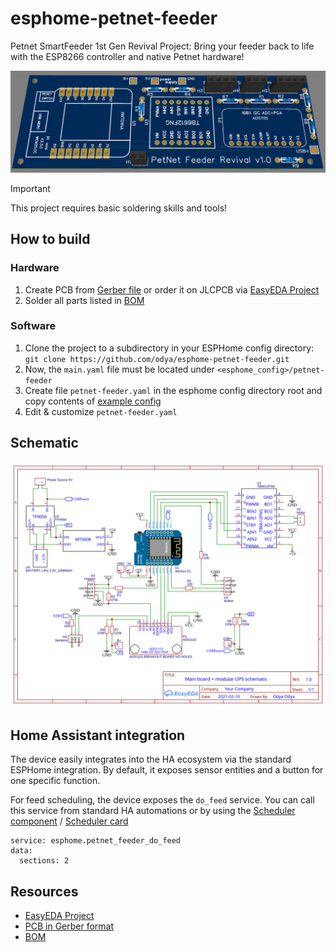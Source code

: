 # esphome-petnet-feeder
Petnet SmartFeeder 1st Gen Revival Project: Bring your feeder back to life with the ESP8266 controller and native Petnet hardware!

![PCB design](docs/logo.png)

> [!IMPORTANT]
> This project requires basic soldering skills and tools!

## How to build
### Hardware
1) Create PCB from [Gerber file](docs/Gerber_PCB_PetNet%20Feeder.zip) or order it on JLCPCB via [EasyEDA Project](https://oshwlab.com/ganzevich/petnet-feeder)
2) Solder all parts listed in [BOM](docs/BOM_PetNet%20SmartFeeder%20Revival.xlsx)
### Software
1) Clone the project to a subdirectory in your ESPHome config directory:
``git clone https://github.com/odya/esphome-petnet-feeder.git``
2) Now, the `main.yaml` file must be located under `<esphome_config>/petnet-feeder`
3) Create file `petnet-feeder.yaml` in the esphome config directory root and copy contents of [example config](/examples/petnet-feeder.yaml)
4) Edit & customize `petnet-feeder.yaml`

## Schematic 
![Schematic](docs/schematic.svg)

## Home Assistant integration
The device easily integrates into the HA ecosystem via the standard ESPHome integration. 
By default, it exposes sensor entities and a button for one specific function.

For feed scheduling, the device exposes the `do_feed` service. You can call this service from standard HA automations or by using the [Scheduler component](https://github.com/nielsfaber/scheduler-component) / [Scheduler card](https://github.com/nielsfaber/scheduler-card)
```
service: esphome.petnet_feeder_do_feed
data:
  sections: 2
```

## Resources
- [EasyEDA Project](https://oshwlab.com/ganzevich/petnet-feeder)
- [PCB in Gerber format](docs/Gerber_PCB_PetNet%20Feeder.zip)
- [BOM](docs/BOM_PetNet%20SmartFeeder%20Revival.xlsx)


